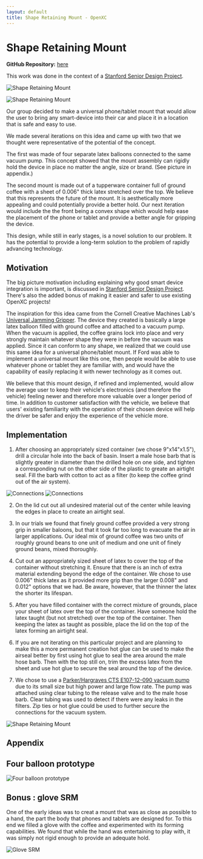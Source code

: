 ```yaml
---
layout: default
title: Shape Retaining Mount - OpenXC
---
```


[ssdpLink]: /projects/stanford-me113-spring-2013/

<div class="page-header">
    <h1> Shape Retaining Mount</h1>
</div>

**GitHub Repository:**
[here](https://github.com/embirico/stanford-me113-spring-2013)

This work was done in the context of a
[Stanford Senior Design Project][ssdpLink].

![Shape Retaining Mount](/projects/images/stanford-me113-spring-2013/srm_flat1.jpg)

![Shape Retaining Mount](/projects/images/stanford-me113-spring-2013/srm_full_setup.jpg)

Our group decided to make a universal phone/tablet mount that would allow the user to bring any smart-device into their car and place it in a location that is safe and easy to use.

We made several iterations on this idea and came up with two that we thought were representative of the potential of the concept.

The first was made of four separate latex balloons connected to the same vacuum pump. This concept showed that the mount assembly can rigidly hold the device in place no matter the angle, size or brand. (See picture in appendix.)

The second mount is made out of a tupperware container full of ground coffee with a sheet of 0.006" thick latex stretched over the top. We believe that this represents the future of the mount. It is aesthetically more appealing and could potentially provide a better hold. Our next iteration would include the the front being a convex shape which would help ease the placement of the phone or tablet and provide a better angle for gripping the device.

This design, while still in early stages, is a novel solution to
our problem. It has the potential to provide a long-term solution to the problem of rapidly advancing technology.

<div class="page-header">
    <h2>Motivation</h2>
</div>

The big picture motivation including explaining why good smart device integration
is important, is discussed in [Stanford Senior Design Project][ssdpLink].
There's also the added bonus of making it easier and safer to use existing OpenXC projects!

The inspiration for this idea came from the Cornell Creative Machines Lab's
[Universal Jamming Gripper](http://creativemachines.cornell.edu/jamming_gripper).
The device they created is basically a large latex balloon filled with ground coffee and attached to a vacuum pump. When the vacuum is applied, the coffee grains lock into place and very strongly maintain whatever shape they were in before the vacuum was applied. Since  it can conform to any shape, we realized that we could use this same idea for a universal phone/tablet mount. If Ford was able to implement a universal mount like this one, then people would be able to use whatever phone or tablet they are familiar with, and would have the capability of easily replacing it with newer technology as it comes out.

We believe that this mount design, if refined and implemented, would allow the average user to keep their vehicle's electronics (and therefore the vehicle) feeling newer and therefore more valuable over a longer period of time. In addition to customer satisfaction with the vehicle, we believe that users' existing familiarity with the operation of their chosen device will help the driver be safer and enjoy the experience of the vehicle more.


<div class="page-header">
    <h2>Implementation</h2>
</div>

1. After choosing an appropriately sized container (we chose 9"x14"x1.5"), drill a circular hole into the back of basin. Insert a male hose barb that is slightly greater in diameter than the drilled hole on one side, and tighten a corresponding nut on the other side of the plastic to greate an airtight seal. Fill the barb with cotton to act as a filter
(to keep the coffee grind out of the air system).

![Connections](/projects/images/stanford-me113-spring-2013/srm_barb.jpg)
![Connections](/projects/images/stanford-me113-spring-2013/srm_connections.jpg)

2. On the lid cut out all undesired material out of the center while leaving the edges in place to create an airtight seal.

3. In our trials we found that finely ground coffee provided a very strong grip in smaller baloons, but that it took far too long to evacuate the air in larger applications. Our ideal mix of ground coffee was two units of roughly ground beans to one unit of medium and one unit of finely ground beans, mixed thoroughly.

4. Cut out an appropriately sized sheet of latex to cover the top of the container without stretching it. Ensure that there is an inch of extra material extending beyond the edge of the container. We chose to use 0.006" thick latex as it provided more grip than the larger 0.008" and 0.012" options that we had. Be aware, however, that the thinner the latex the shorter its lifespan.

5. After you have filled container with the correct mixture of grounds, place your sheet of latex over the top of the container. Have someone hold the latex taught (but not stretched) over the top of the container. Then keeping the latex as taught as possible, place the lid on the top of the latex forming an airtight seal.

6. If you are not iterating on this particular project and are planning to make this a more permanent creation hot glue can be used to make the airseal better by first using hot glue to seal the area around the male hose barb. Then with the top still on, trim the excess latex from the sheet and use hot glue to secure the seal around the top of the device.

7. We chose to use a
[Parker/Hargraves CTS E107-12-090 vacuum pump](http://www.hargravesfluidics.com/index.php)
due to its small size but high power and large flow rate. The pump was attached using clear tubing to the release valve and to the male hose barb. Clear tubing was used to detect if there were any leaks in the filters. Zip ties or hot glue could be used to further secure the connections for the vacuum system.

![Shape Retaining Mount](/projects/images/stanford-me113-spring-2013/srm_flat2.jpg)


<div class="page-header">
    <h2>Appendix</h2>
</div>

Four balloon prototype
----------------------
![Four balloon prototype](/projects/images/stanford-me113-spring-2013/srm_balloon_prototype.jpg)

Bonus : glove SRM
------------------------

One of the early ideas was to creat a mount that was as close as possible to a hand,
the part the body that phones and tablets are designed for.
To this end we filled a glove with the coffee and experimented with its forming
capabilities.
We found that while the hand was entertaining to play with,
it was simply not rigid enough to provide an adequate hold.

![Glove SRM](/projects/images/stanford-me113-spring-2013/srm_glove.jpg)

